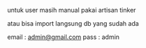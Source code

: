 untuk user masih manual pakai artisan tinker

atau bisa import langsung db yang sudah ada

email : admin@gmail.com
pass : admin
